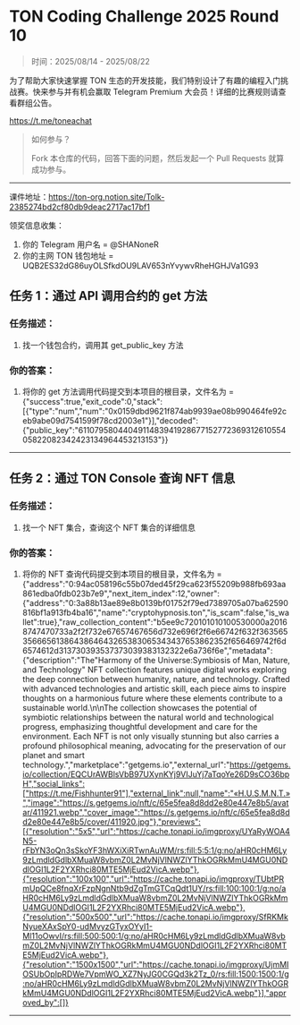 # TON Coding Challenge 2025 Round 10

> 时间：2025/08/14 - 2025/08/22

为了帮助大家快速掌握 TON 生态的开发技能，我们特别设计了有趣的编程入门挑战赛。快来参与并有机会赢取 Telegram Premium 大会员！详细的比赛规则请查看群组公告。

https://t.me/toneachat

> 如何参与？
>
> Fork 本仓库的代码，回答下面的问题，然后发起一个 Pull Requests 就算成功参与。

---

课件地址：https://ton-org.notion.site/Tolk-2385274bd2cf80db9deac2717ac17bf1

领奖信息收集：
1. 你的 Telegram 用户名 = @SHANoneR
2. 你的主网 TON 钱包地址 = UQB2ES32dG86uyOLSfkdOU9LAV653nYvywvRheHGHJVa1G93


## 任务 1：通过 API 调用合约的 get 方法
### 任务描述：

1. 找一个钱包合约，调用其 get_public_key 方法

### 你的答案：

1. 将你的 get 方法调用代码提交到本项目的根目录，文件名为 = {"success":true,"exit_code":0,"stack":[{"type":"num","num":"0x0159dbd9621f874ab9939ae08b990464fe92ceb9abe09d7541599f78cd2003e1"}],"decoded":{"public_key":"611079580440491148394192867715277236931261055405822082342423134964453213153"}}


---

## 任务 2：通过 TON Console 查询 NFT 信息

### 任务描述：

1. 找一个 NFT 集合，查询这个 NFT 集合的详细信息

### 你的答案：

1. 将你的 NFT 查询代码提交到本项目的根目录，文件名为 = {"address":"0:94ac058196c55b07ded45f29ca623f55209b988fb693aa861edba0fdb023b7e9","next_item_index":12,"owner":{"address":"0:3a88b13ae89e8b0139bf01752f79ed7389705a07ba62590816bf1a913fb4ba16","name":"cryptohypnosis.ton","is_scam":false,"is_wallet":true},"raw_collection_content":"b5ee9c720101010100530000a20168747470733a2f2f732e67657467656d732e696f2f6e66742f632f3635653566656138643864643265383065343437653862352f656469742f6d6574612d313730393537373039383132322e6a736f6e","metadata":{"description":"The\"Harmony of the Universe:Symbiosis of Man, Nature, and Technology\" NFT collection features unique digital works exploring the deep connection between humanity, nature, and technology. Crafted with advanced technologies and artistic skill, each piece aims to inspire thoughts on a harmonious future where these elements contribute to a sustainable world.\n\nThe collection showcases the potential of symbiotic relationships between the natural world and technological progress, emphasizing thoughtful development and care for the environment. Each NFT is not only visually stunning but also carries a profound philosophical meaning, advocating for the preservation of our planet and smart technology.","marketplace":"getgems.io","external_url":"https://getgems.io/collection/EQCUrAWBlsVbB97UXynKYj9VIJuYj7aTqoYe26D9sCO36bpH","social_links":["https://t.me/Fishhunter91"],"external_link":null,"name":"«H.U.S.M.N.T.»","image":"https://s.getgems.io/nft/c/65e5fea8d8dd2e80e447e8b5/avatar/411921.webp","cover_image":"https://s.getgems.io/nft/c/65e5fea8d8dd2e80e447e8b5/cover/411920.jpg"},"previews":[{"resolution":"5x5","url":"https://cache.tonapi.io/imgproxy/UYaRyWOA4N5-rFbYN3oQn3sSkoYF3hWXiXiRTwnAuWM/rs:fill:5:5:1/g:no/aHR0cHM6Ly9zLmdldGdlbXMuaW8vbmZ0L2MvNjVlNWZlYThkOGRkMmU4MGU0NDdlOGI1L2F2YXRhci80MTE5MjEud2VicA.webp"},{"resolution":"100x100","url":"https://cache.tonapi.io/imgproxy/TUbtPRmUpQCe8fnqXrFzpNgnNtb9dZgTmGTCqQdt1UY/rs:fill:100:100:1/g:no/aHR0cHM6Ly9zLmdldGdlbXMuaW8vbmZ0L2MvNjVlNWZlYThkOGRkMmU4MGU0NDdlOGI1L2F2YXRhci80MTE5MjEud2VicA.webp"},{"resolution":"500x500","url":"https://cache.tonapi.io/imgproxy/SfRKMkNyueXAxSpY0-udMvyzGTyxOYyI1-Ml11oOwvI/rs:fill:500:500:1/g:no/aHR0cHM6Ly9zLmdldGdlbXMuaW8vbmZ0L2MvNjVlNWZlYThkOGRkMmU4MGU0NDdlOGI1L2F2YXRhci80MTE5MjEud2VicA.webp"},{"resolution":"1500x1500","url":"https://cache.tonapi.io/imgproxy/UjmMIOSUbOpIpRDWe7VpmWO_XZ7NyJG0CGQd3k2Tz_0/rs:fill:1500:1500:1/g:no/aHR0cHM6Ly9zLmdldGdlbXMuaW8vbmZ0L2MvNjVlNWZlYThkOGRkMmU4MGU0NDdlOGI1L2F2YXRhci80MTE5MjEud2VicA.webp"}],"approved_by":[]}
---


